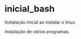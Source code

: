 # inicial_bash
<p>Instalação inicial ao instalar o linux.</p>






<p>Instalação de vários programas.</p>
